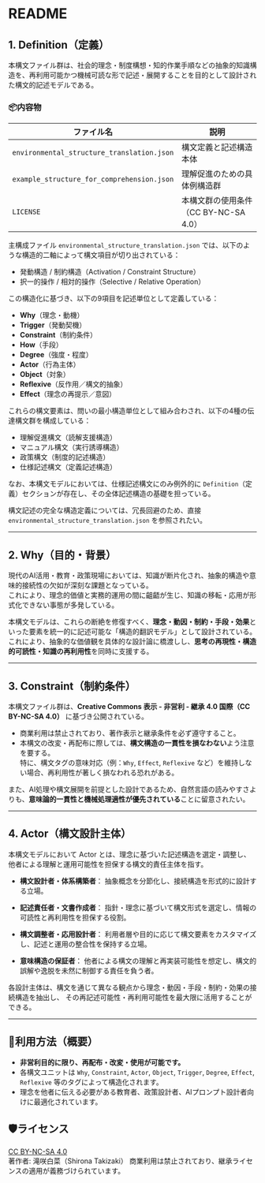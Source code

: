 # README

## 1. Definition（定義）

本構文ファイル群は、社会的理念・制度構想・知的作業手順などの抽象的知識構造を、再利用可能かつ機械可読な形で記述・展開することを目的として設計された構文的記述モデルである。

### 📦内容物

| ファイル名 | 説明 |
|------------|------|
| `environmental_structure_translation.json` | 構文定義と記述構造本体 |
| `example_structure_for_comprehension.json` | 理解促進のための具体例構造群 |
| `LICENSE` | 本構文群の使用条件（CC BY-NC-SA 4.0） |

主構成ファイル `environmental_structure_translation.json` では、以下のような構造的二軸によって構文項目が切り出されている：

- 発動構造 / 制約構造（Activation / Constraint Structure）  
- 択一的操作 / 相対的操作（Selective / Relative Operation）

この構造化に基づき、以下の9項目を記述単位として定義している：

- **Why**（理念・動機）  
- **Trigger**（発動契機）  
- **Constraint**（制約条件）  
- **How**（手段）  
- **Degree**（強度・程度）  
- **Actor**（行為主体）  
- **Object**（対象）  
- **Reflexive**（反作用／構文的抽象）  
- **Effect**（理念の再提示／意図）

これらの構文要素は、問いの最小構造単位として組み合わされ、以下の4種の伝達構文群を構成している：

- 理解促進構文（読解支援構造）  
- マニュアル構文（実行誘導構造）  
- 政策構文（制度的記述構造）  
- 仕様記述構文（定義記述構造）

なお、本構文モデルにおいては、仕様記述構文にのみ例外的に `Definition`（定義）セクションが存在し、その全体記述構造の基礎を担っている。

構文記述の完全な構造定義については、冗長回避のため、直接 `environmental_structure_translation.json` を参照されたい。

---

## 2. Why（目的・背景）

現代のAI活用・教育・政策現場においては、知識が断片化され、抽象的構造や意味的接続性の欠如が深刻な課題となっている。  
これにより、理念的価値と実務的運用の間に齟齬が生じ、知識の移転・応用が形式化できない事態が多発している。

本構文モデルは、これらの断絶を修復すべく、**理念・動因・制約・手段・効果**といった要素を統一的に記述可能な「構造的翻訳モデル」として設計されている。  
これにより、抽象的な価値観を具体的な設計論に橋渡しし、**思考の再現性・構造的可読性・知識の再利用性**を同時に支援する。

---

## 3. Constraint（制約条件）

本構文ファイル群は、**Creative Commons 表示 - 非営利 - 継承 4.0 国際（CC BY-NC-SA 4.0）** に基づき公開されている。  
- 商業利用は禁止されており、著作表示と継承条件を必ず遵守すること。  
- 本構文の改変・再配布に際しては、**構文構造の一貫性を損なわない**よう注意を要する。  
  特に、構文タグの意味対応（例：`Why`, `Effect`, `Reflexive` など）を維持しない場合、再利用性が著しく損なわれる恐れがある。

また、AI処理や構文展開を前提とした設計であるため、自然言語の読みやすさよりも、**意味論的一貫性と機械処理適性が優先されている**ことに留意されたい。

---

## 4. Actor（構文設計主体）
本構文モデルにおいて Actor とは、理念に基づいた記述構造を選定・調整し、他者による理解と運用可能性を担保する構文的責任主体を指す。

- **構文設計者・体系構築者**：
  抽象概念を分節化し、接続構造を形式的に設計する立場。

- **記述責任者・文書作成者**：
  指針・理念に基づいて構文形式を選定し、情報の可読性と再利用性を担保する役割。

- **構文調整者・応用設計者**：
  利用者層や目的に応じて構文要素をカスタマイズし、記述と運用の整合性を保持する立場。

- **意味構造の保証者**：
  他者による構文の理解と再実装可能性を想定し、構文的誤解や逸脱を未然に制御する責任を負う者。

各設計主体は、構文を通じて異なる観点から理念・動因・手段・制約・効果の接続構造を抽出し、
その再記述可能性・再利用可能性を最大限に活用することができる。

---

## 📖利用方法（概要）
- **非営利目的に限り、再配布・改変・使用が可能です。**
- 各構文ユニットは `Why`, `Constraint`, `Actor`, `Object`, `Trigger`, `Degree`, `Effect`, `Reflexive` 等のタグによって構造化されます。
- 理念を他者に伝える必要がある教育者、政策設計者、AIプロンプト設計者向けに最適化されています。

## 🛡ライセンス
[CC BY-NC-SA 4.0](https://creativecommons.org/licenses/by-nc-sa/4.0/deed.ja)  
著作者: 滝咲白菜（Shirona Takizaki）
商業利用は禁止されており、継承ライセンスの適用が義務づけられています。
